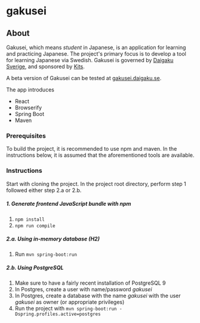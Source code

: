 # gakusei

## About
Gakusei, which means _student_ in Japanese, is an application for learning and practicing Japanese.
The project's primary focus is to develop a tool for learning Japanese via Swedish.
Gakusei is governed by [Daigaku Sverige](http://www.daigaku.se), and sponsored by [Kits](https://www.kits.se).

A beta version of Gakusei can be tested at [gakusei.daigaku.se](http://gakusei.daigaku.se).

The app introduces

- React
- Browserify
- Spring Boot
- Maven

### Prerequisites
To build the project, it is recommended to use npm and maven.
In the instructions below, it is assumed that the aforementioned tools are available. 

### Instructions
Start with cloning the project.
In the project root directory, perform step 1 followed either step 2.a or 2.b.

##### 1. Generate frontend JavaScript bundle with npm

1. ```npm install```
2. ```npm run compile```

##### 2.a. Using in-memory database (H2)

1. Run ```mvn spring-boot:run``` 

##### 2.b. Using PostgreSQL

1. Make sure to have a fairly recent installation of PostgreSQL 9
2. In Postgres, create a user with name/password *gakusei*
3. In Postgres, create a database with the name *gakusei* with the user *gakusei* as owner (or appropriate privileges)
4. Run the project with ```mvn spring-boot:run -Dspring.profiles.active=postgres```
